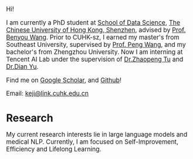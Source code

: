 [//]: # (# About Me)

<div class='paper-box-text' style="font-size: larger;" markdown="1">
Hi!

I am currently a PhD student at [School of Data Science](https://sds.cuhk.edu.cn/en), [The Chinese University of Hong Kong, Shenzhen](https://www.cuhk.edu.cn/en), advised by [Prof. Benyou Wang](https://sds.cuhk.edu.cn/en/teacher/571).
Prior to CUHK-sz, I earned my master's from Southeast University, supervised by [Prof. Peng Wang](https://cse.seu.edu.cn/_s191/2023/1024/c23024a469544/page.psp), and my bachelor's from Zhengzhou University.
Now I am interning at Tencent AI Lab under the supervision of [Dr.Zhaopeng Tu](https://tuzhaopeng.github.io/) and [Dr.Dian Yu](https://sites.google.com/site/yudiandoris/).

Find me on [Google Scholar](https://scholar.google.com/citations?user=F0BAd_IAAAAJ&hl=zh-CN), and [Github](https://github.com/1KE-JI)!

Email: keji@link.cuhk.edu.cn

[//]: # (In my free time, I enjoy swimming, playing board games, and photography. Additionally, I occasionally post random thoughts on [Zhihu]&#40;https://www.zhihu.com/people/cautious-56&#41;.)

[//]: # (📢 I am expected to graduate in 2025. If you have any suitable job recommendations, please feel free to contact me.)

</div>

# Research
<div class='paper-box-text' style="font-size: larger;" markdown="1">
My current research interests lie in large language models and medical NLP. 
Currently, I am focused on Self-Improvement, Efficiency and Lifelong Learning.
</div>